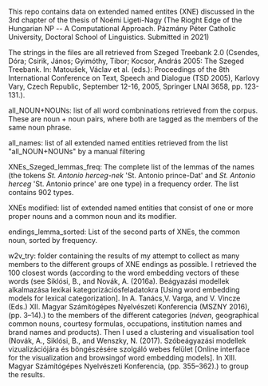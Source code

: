 This repo contains data on extended named entites (XNE) discussed in the 3rd chapter of the thesis of Noémi Ligeti-Nagy (The Rioght Edge of the Hungarian NP -- A Computational Approach. Pázmány Péter Catholic University, Doctoral School of Linguistics. Submitted in 2021)

The strings in the files are all retrieved from Szeged Treebank 2.0 (Csendes, Dóra; Csirik, János; Gyimóthy, Tibor; Kocsor, András 2005: The Szeged Treebank. In: Matoušek, Václav et al. (eds.): Proceedings of the 8th International Conference on Text, Speech and Dialogue (TSD 2005), Karlovy Vary, Czech Republic, September 12-16, 2005, Springer LNAI 3658, pp. 123-131.).

all_NOUN+NOUNs: list of all word combninations retrieved from the corpus. These are noun + noun pairs, where both are tagged as the members of the same noun phrase.

all_names: list of all extended named entities retrieved from the list "all_NOUN+NOUNs" by a manual filtering

XNEs_Szeged_lemmas_freq: The complete list of the lemmas of the names (the tokens *St. Antonio herceg-nek* 'St. Antonio prince-Dat' and *St. Antonio herceg* 'St. Antonio prince' are one type) in a frequency order. The list contains 902 types. 

XNEs modified: list of extended named entities that consist of one or more proper nouns and a common noun and its modifier.

endings_lemma_sorted: List of the second parts of XNEs, the common noun, sorted by frequency. 

w2v_try: folder containing the results of my attempt to collect as many members to the different groups of XNE endings as possible. I retrieved the 100 closest words (according to the word embedding vectors of these words (see Siklósi, B., and Novák, A. (2016a). Beágyazási modellek alkalmazása lexikai kategorizációsfeladatokra \[Using word embedding models for lexical categorization\]. In A. Tanács,V. Varga, and V. Vincze (Eds.) XII. Magyar Számítógépes Nyelvészeti Konferencia (MSZNY 2016), (pp. 3–14).) to the members of the different categories (*néven*, geographical common nouns, courtesy formulas, occupations, institution names and brand names and products). Then I used a clustering and visualisation tool (Novák, A., Siklósi, B., and Wenszky, N. (2017). Szóbeágyazási modellek vizualizációjára és böngészésére szolgáló webes felület \[Online interface for the visualization and browsingof word embedding models\]. In XIII. Magyar Számítógépes Nyelvészeti Konferencia, (pp. 355–362).) to group the results. 
